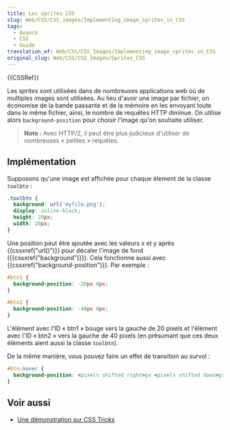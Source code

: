 ```yaml
---
title: Les sprites CSS
slug: Web/CSS/CSS_images/Implementing_image_sprites_in_CSS
tags:
  - Avancé
  - CSS
  - Guide
translation_of: Web/CSS/CSS_Images/Implementing_image_sprites_in_CSS
original_slug: Web/CSS/CSS_Images/Sprites_CSS
---
```


{{CSSRef}}

Les _sprites_ sont utilisées dans de nombreuses applications web où de multiples images sont utilisées. Au lieu d'avoir une image par fichier, on économise de la bande passante et de la mémoire en les envoyant toute dans le même fichier, ainsi, le nombre de requêtes HTTP diminue. On utilise alors `background-position` pour choisir l'image qu'on souhaite utiliser.

> **Note :** Avec HTTP/2, il peut être plus judicieux d'utiliser de nombreuses « petites » requêtes.

## Implémentation

Supposons qu'une image est affichée pour chaque élement de la classe `toolbtn` :

```css
.toolbtn {
  background: url('myfile.png');
  display: inline-block;
  height: 20px;
  width: 20px;
}
```

Une position peut être ajoutée avec les valeurs x et y après {{cssxref("url()")}} pour décaler l'image de fond ({{cssxref("background")}}). Cela fonctionne aussi avec {{cssxref("background-position")}}. Par exemple :

```css
#btn1 {
  background-position: -20px 0px;
}

#btn2 {
  background-position: -40px 0px;
}
```

L'élément avec l'ID « btn1 » bouge vers la gauche de 20 pixels et l'élément avec l'ID « btn2 » vers la gauche de 40 pixels (en présumant que ces deux éléments aient aussi la classe `toolbtn`).

De la même manière, vous pouvez faire un effet de transition au survol :

```css
#btn:hover {
  background-position: <pixels shifted right>px <pixels shifted down>px;
}
```

## Voir aussi

- [Une démonstration sur CSS Tricks](https://css-tricks.com/snippets/css/perfect-css-sprite-sliding-doors-button/)
